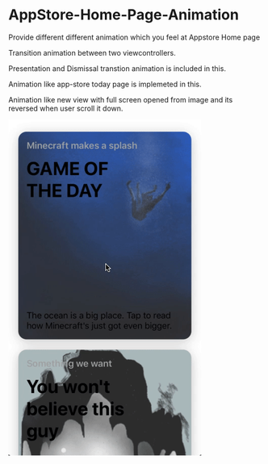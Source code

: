 # AppStore-Home-Page-Animation
Provide different different animation which you feel at Appstore Home page

Transition animation between two viewcontrollers. 

Presentation and Dismissal transtion animation is included in this.

Animation like app-store today page is implemeted in this. 

Animation like new view with full screen opened from image and its reversed when user scroll it down.


![Animation](Animation.gif) 